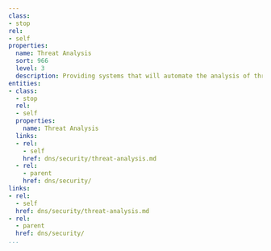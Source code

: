 ```yaml
---
class:
- stop
rel:
- self
properties:
  name: Threat Analysis
  sort: 966
  level: 3
  description: Providing systems that will automate the analysis of threats to DNS.
entities:
- class:
  - stop
  rel:
  - self
  properties:
    name: Threat Analysis
  links:
  - rel:
    - self
    href: dns/security/threat-analysis.md
  - rel:
    - parent
    href: dns/security/
links:
- rel:
  - self
  href: dns/security/threat-analysis.md
- rel:
  - parent
  href: dns/security/
...
```

